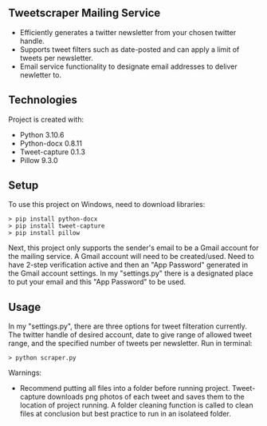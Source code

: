 ## Tweetscraper Mailing Service
* Efficiently generates a twitter newsletter from your chosen twitter handle.
* Supports tweet filters such as date-posted and can apply a limit of tweets per newsletter.
* Email service functionality to designate email addresses to deliver newletter to.

## Technologies
Project is created with:
* Python 3.10.6
* Python-docx 0.8.11
* Tweet-capture 0.1.3
* Pillow 9.3.0

## Setup
To use this project on Windows, need to download libraries:
```
> pip install python-docx
> pip install tweet-capture
> pip install pillow
```
Next, this project only supports the sender's email to be a Gmail account for the mailing service. A Gmail account will need to be created/used. Need to have 2-step verification active and then an "App Password" generated in the Gmail account settings. In my "settings.py" there is a designated place to put your email and this "App Password" to be used.

## Usage
In my "settings.py", there are three options for tweet filteration currently. The twitter handle of desired account, date to give range of allowed tweet range, and the specified number of tweets per newsletter. Run in terminal:
```
> python scraper.py
```
Warnings:
* Recommend putting all files into a folder before running project. Tweet-capture downloads png photos of each tweet and saves them to the location of project running. A folder cleaning function is called to clean files at conclusion but best practice to run in an isolateed folder.
